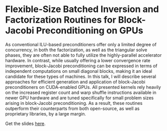 Flexible-Size Batched Inversion and Factorization Routines for Block-Jacobi Preconditioning on GPUs
===================================================================================================

As conventional ILU-based preconditioners offer only a limited degree of
concurrency, in both the factorization, as well as the triangular solve
phases, they are often not able to fully utilize the highly-parallel
accelerator hardware. In contrast, while usually offering a lower convergence
rate improvement, block-Jacobi preconditioning can be expressed in terms of
independent computations on small diagonal blocks, making it an ideal candidate
for these types of machines.
In this talk, I will describe several approaches for efficient generation and
application of block-Jacobi preconditioners on CUDA-enabled GPUs. All presented
kernels rely heavily on the increased register count and warp shuffle
instructions available in newer GPU hardware and are tuned specifically for
small problem sizes arising in block-Jacobi preconditioning. As a result, these
routines outperform their counterparts from both open-source, as well as
proprietary libraries, by a large margin.

Get the slides [here](https://github.com/gflegar/talks/raw/master/mpi_magdeburg_2017_06/slides.pdf).

